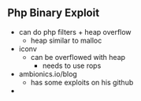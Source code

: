 ## Php Binary Exploit
- can do php filters + heap overflow
  - heap similar to malloc
- iconv 
  - can be overflowed with heap 
    - needs to use rops 
- ambionics.io/blog
  - has some exploits on his github
- 